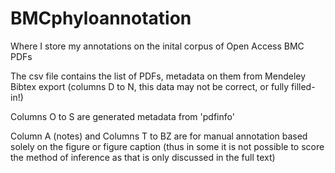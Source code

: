 BMCphyloannotation
==================

Where I store my annotations on the inital corpus of Open Access BMC PDFs


The csv file contains the list of PDFs, metadata on them from Mendeley Bibtex export (columns D to N, this data may not be correct, or fully filled-in!)

Columns O to S are generated metadata from 'pdfinfo' 

Column A (notes) and Columns T to BZ are for manual annotation based solely on the figure or figure caption (thus in some it is not possible to score the method of inference as that is only discussed in the full text)

